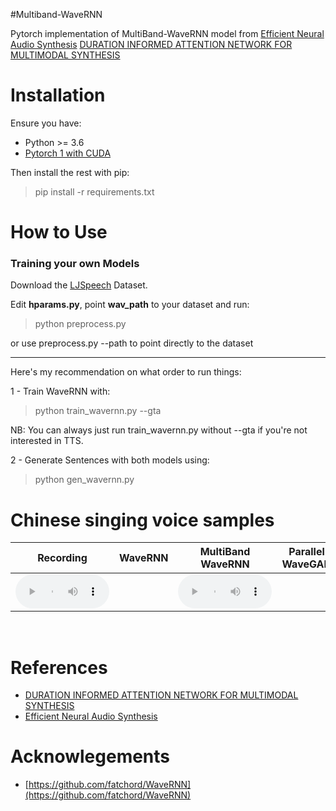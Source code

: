 #Multiband-WaveRNN


Pytorch implementation of MultiBand-WaveRNN model from
[Efficient Neural Audio Synthesis](https://arxiv.org/abs/1802.08435v1)
[DURATION INFORMED ATTENTION NETWORK FOR MULTIMODAL SYNTHESIS](https://arxiv.org/abs/1909.01700)


# Installation

Ensure you have:

* Python >= 3.6
* [Pytorch 1 with CUDA](https://pytorch.org/)

Then install the rest with pip:

> pip install -r requirements.txt

# How to Use

### Training your own Models
Download the [LJSpeech](https://keithito.com/LJ-Speech-Dataset/) Dataset.

Edit **hparams.py**, point **wav_path** to your dataset and run:

> python preprocess.py

or use preprocess.py --path to point directly to the dataset
___

Here's my recommendation on what order to run things:

1 - Train WaveRNN with:

> python train_wavernn.py --gta

NB: You can always just run train_wavernn.py without --gta if you're not interested in TTS.

2 - Generate Sentences with both models using:

> python gen_wavernn.py



# Chinese singing voice samples

<!--
<ruby>猜不透是哪里出了错<rt style="font-size: 15px;">cāi bú tòu shì nǎ lǐ chū le cuò</rt></ruby>
-->

<table><thead>
<tr>
<th style="text-align: center">Recording</th>
<th style="text-align: center">WaveRNN</th>
<th style="text-align: center"><b>MultiBand WaveRNN</b></th>
<th style="text-align: center">Parallel WaveGAN</th>
<th style="text-align: center">FB MelGAN</th>
<th style="text-align: center">HIFI Singer</th>
<th style="text-align: center">NewVocoder</th>
</tr></thead><tbody>
<tr>
<td style="text-align: center"><audio controls style="width: 150px;"><source src="audio
_demo/Recording_700k_steps_2_target.wav" type="audio/wav"></audio></td>

<td style="text-align: center"></td>

<td style="text-align: center"><audio controls style="width: 150px;"><source src="audio
_demo/MBWaveRNN_700k_steps_2_gen_NOT_BATCHED.wav" type="audio/wav"></audio></td>




<td style="text-align: center"></td>
<td style="text-align: center"></td>
<td style="text-align: center"></td>
<td style="text-align: center"></td>
</tr>
</tbody></table>
<br>

# References
* [DURATION INFORMED ATTENTION NETWORK FOR MULTIMODAL SYNTHESIS](https://arxiv.org/abs/1909.01700)
* [Efficient Neural Audio Synthesis](https://arxiv.org/abs/1802.08435v1)

# Acknowlegements

* [https://github.com/fatchord/WaveRNN](https://github.com/fatchord/WaveRNN)
